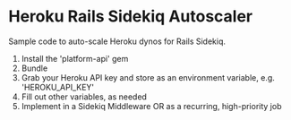 # Heroku Rails Sidekiq Autoscaler
Sample code to auto-scale Heroku dynos for Rails Sidekiq. 

1. Install the 'platform-api' gem
2. Bundle
3. Grab your Heroku API key and store as an environment variable, e.g. 'HEROKU_API_KEY'
4. Fill out other variables, as needed
5. Implement in a Sidekiq Middleware OR as a recurring, high-priority job



